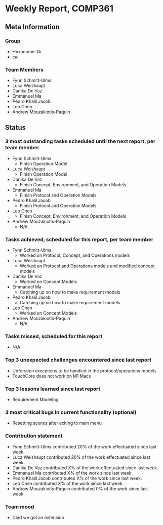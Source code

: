 # Weekly Report, COMP361

## Meta Information

### Group

 * Hexanome-14
 * c#
### Team Members

 * Fynn Schmitt-Ulms
 * Luca Weishaupt
 * Danika De Vaz
 * Emmanuel Ma
 * Pedro Khalil Jacob
 * Leo Chen
 * Andrew Mouzakiotis-Paquin

## Status

### 3 most outstanding tasks scheduled until the next report, per team member

 * Fynn Schmitt-Ulms
   * Finish Operation Model
 * Luca Weishaupt
   * Finish Operation Model
 * Danika De Vaz
   * Finish Concept, Environment, and Operation Models
 * Emmanuel Ma 
   * Finish Protocol and Operation Models
 * Pedro Khalil Jacob
   * Finish Protocol and Operation Models
 * Leo Chen
   * Finish Concept, Environment, and Operation Models
 * Andrew Mouzakiotis-Paquin
   * N/A

### Tasks achieved, scheduled for this report, per team member

 * Fynn Schmitt-Ulms
   * Worked on Protocol, Concept, and Operations models
 * Luca Weishaupt
   * Worked on Protocol and Operations models and modified concept models
 * Danika De Vaz
   * Worked on Concept Models
 * Emmanuel Ma
   * Catching up on how to make requirement models
 * Pedro Khalil Jacob
   * Catching up on how to make requirement models 
 * Leo Chen
   * Worked on Concept Models
 * Andrew Mouzakiotis-Paquin
   * N/A

### Tasks missed, scheduled for this report

 * N/A

### Top 3 unexpected challenges encountered since last report

 * Unforseen exceptions to be handled in the protocol/operations models
 * TouchCore does not work on M1 Macs

### Top 3 lessons learned since last report

 * Requirement Modeling

### 3 most critical bugs in current functionality (optional)

 * Resetting scenes after exiting to main menu

### Contribution statement

 * Fynn Schmitt-Ulms contributed 20% of the work effectuated since last week.
 * Luca Weishaupt contributed 20% of the work effectuated since last week.
 * Danika De Vaz contributed X% of the work effectuated since last week.
 * Emmanuel Ma contributed X% of the work since last week.
 * Pedro Khalil Jacob contributed X% of the work since last week.
 * Leo Chen contributed X% of the work since last week.
 * Andrew Mouzakiotis-Paquin contributed 0% of the work since last week.

### Team mood

 * Glad we got an extension
